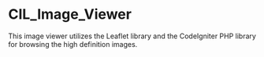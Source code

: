 # CIL_Image_Viewer
This image viewer utilizes the Leaflet library and the CodeIgniter PHP library for browsing the high definition images.
